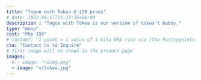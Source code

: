 ```yaml
---
title: "Togue with Tokwa @ 150 pesos"
# date: 2022-04-17T11:22:16+06:00
description : "Togue with Tokwa is our version of tokwa't baboy."
type: "menu"
cost: "Php 150"
# costdef: "1 point = 1 value of 1 kilo NFA rice via [the Pantrypoints system](https://pantrypoints.com)"
cta: "Contact us to Inquire"
# first image will be shown in the product page
images:
  # - image: "noimg.png"
  - image: "v/tokwa.jpg"
---
```

